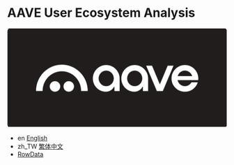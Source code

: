 # AAVE User Ecosystem Analysis

![image](/image/AAVE.jpg)

- en [English](Readme/README_EN.md)
- zh_TW [繁体中文](Readme/README_zh_TW.md)
- [RowData](https://www.kaggle.com/datasets/abcd334/aave-transactions-across-different-blockchains)
